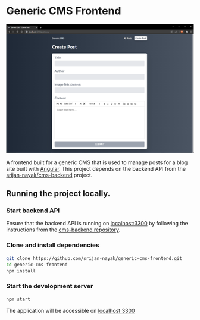 # Generic CMS Frontend

![Create post page](screenshots/create-post-page.png)

A frontend built for a generic CMS that is used to manage posts for a blog site
built with [Angular][angular-site]. This project depends on the backend API from
the [srijan-nayak/cms-backend][cms-backend-repo] project.

## Running the project locally.

### Start backend API

Ensure that the backend API is running on [localhost:3300](http://localhost:3300)
by following the instructions from the [cms-backend repository][cms-backend-repo].

### Clone and install dependencies

```bash
git clone https://github.com/srijan-nayak/generic-cms-frontend.git
cd generic-cms-frontend
npm install
```

### Start the development server

```bash
npm start
```

The application will be accessible on [localhost:3300](http://localhost:4200/)

[angular-site]: https://angular.io/ "Angular framework landing page"
[cms-backend-repo]: https://github.com/srijan-nayak/cms-backend "cms-backend repository"
